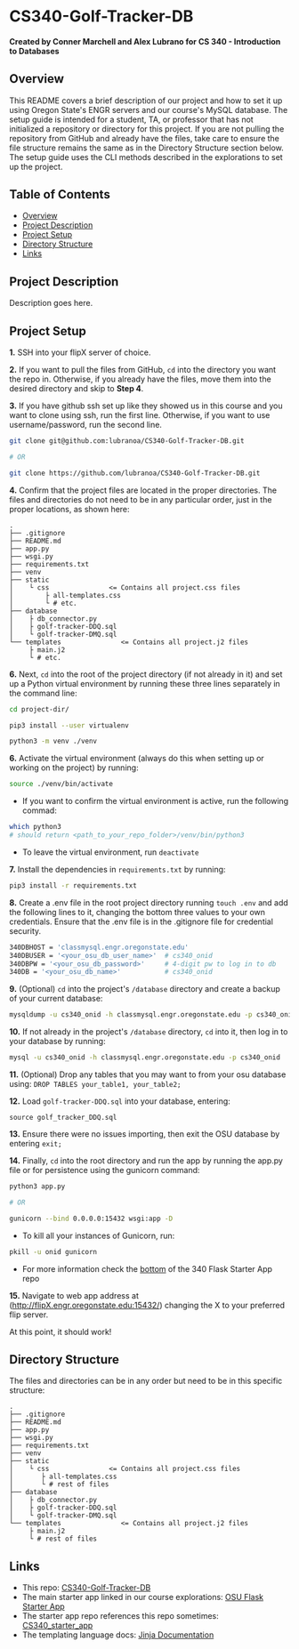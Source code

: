 # CS340-Golf-Tracker-DB

#### Created by Conner Marchell and Alex Lubrano for CS 340 - Introduction to Databases

## Overview

This README covers a brief description of our project and how to set it up using Oregon State's ENGR servers and our course's MySQL database. The setup guide is intended for a student, TA, or professor that has not initialized a repository or directory for this project. If you are not pulling the repository from GitHub and already have the files, take care to ensure the file structure remains the same as in the Directory Structure section below. The setup guide uses the CLI methods described in the explorations to set up the project.

## Table of Contents
- [Overview](#overview)
- [Project Description](#project-description)
- [Project Setup](#project-setup)
- [Directory Structure](#directory-structure)
- [Links](#links)

## Project Description
Description goes here.

## Project Setup
**1.** SSH into your flipX server of choice.

**2.** If you want to pull the files from GitHub, `cd` into the directory you want the repo in. Otherwise, if you already have the files, move them into the desired directory and skip to **Step 4**.

**3.** If you have github ssh set up like they showed us in this course and you want to clone using ssh, run the first line. Otherwise, if you want to use username/password, run the second line.

```bash
git clone git@github.com:lubranoa/CS340-Golf-Tracker-DB.git

# OR

git clone https://github.com/lubranoa/CS340-Golf-Tracker-DB.git
```

**4.** Confirm that the project files are located in the proper directories. The files and directories do not need to be in any particular order, just in the proper locations, as shown here:

```
.
├── .gitignore
├── README.md
├── app.py
├── wsgi.py
├── requirements.txt
├── venv
├── static
│    └ css               <= Contains all project.css files
│        ├ all-templates.css
│        └ # etc.
├── database
│    ├ db_connector.py
│    ├ golf-tracker-DDQ.sql
│    └ golf-tracker-DMQ.sql
└── templates               <= Contains all project.j2 files
     ├ main.j2
     └ # etc.
```

**6.** Next, `cd` into the root of the project directory (if not already in it) and set up a Python virtual environment by running these three lines separately in the command line:
```bash
cd project-dir/

pip3 install --user virtualenv

python3 -m venv ./venv
```

**6.** Activate the virtual environment (always do this when setting up or working on the project) by running:
```bash
source ./venv/bin/activate
```
   - If you want to confirm the virtual environment is active, run the following commad:
```bash
which python3
# should return <path_to_your_repo_folder>/venv/bin/python3
```
   - To leave the virtual environment, run `deactivate`

**7.** Install the dependencies in `requirements.txt` by running:
```bash
pip3 install -r requirements.txt
```

**8.** Create a .env file in the root project directory running `touch .env` and add the following lines to it, changing the bottom three values to your own credentials. Ensure that the .env file is in the .gitignore file for credential security.
```bash
340DBHOST = 'classmysql.engr.oregonstate.edu'
340DBUSER = '<your_osu_db_user_name>'  # cs340_onid
340DBPW = '<your_osu_db_password>'     # 4-digit pw to log in to db
340DB = '<your_osu_db_name>'           # cs340_onid
```

**9.** (Optional) `cd` into the project's `/database` directory and create a backup of your current database:
```bash
mysqldump -u cs340_onid -h classmysql.engr.oregonstate.edu -p cs340_onid > backup.sql
```

**10.** If not already in the project's `/database` directory, `cd` into it, then log in to your database by running:
```bash
mysql -u cs340_onid -h classmysql.engr.oregonstate.edu -p cs340_onid
```

**11.** (Optional) Drop any tables that you may want to from your osu database using: ```DROP TABLES your_table1, your_table2;```

**12.** Load ```golf-tracker-DDQ.sql``` into your database, entering:
```
source golf_tracker_DDQ.sql
```

**13.** Ensure there were no issues importing, then exit the OSU database by entering `exit;`

**14.** Finally, `cd` into the root directory and run the app by running the app.py file or for persistence using the gunicorn command:
```bash
python3 app.py

# OR

gunicorn --bind 0.0.0.0:15432 wsgi:app -D
```

   - To kill all your instances of Gunicorn, run:
```bash
pkill -u onid gunicorn
```

   - For more information check the [bottom](https://github.com/osu-cs340-ecampus/flask-starter-app#deploying-the-migrated-project-on-osus-flip-server) of the 340 Flask Starter App repo

**15.** Navigate to web app address at (http://flipX.engr.oregonstate.edu:15432/) changing the X to your preferred flip server.

At this point, it should work!

## Directory Structure

The files and directories can be in any order but need to be in this specific structure:
```
.
├── .gitignore 
├── README.md
├── app.py
├── wsgi.py
├── requirements.txt
├── venv
├── static
│    └ css               <= Contains all project.css files
│       ├ all-templates.css
│       └ # rest of files
├── database
│    ├ db_connector.py
│    ├ golf-tracker-DDQ.sql
│    └ golf-tracker-DMQ.sql
└── templates               <= Contains all project.j2 files
     ├ main.j2 
     └ # rest of files
```

## Links
- This repo: [CS340-Golf-Tracker-DB](https://github.com/lubranoa/CS340-Golf-Tracker-DB)
- The main starter app linked in our course explorations: [OSU Flask Starter App](https://github.com/osu-cs340-ecampus/flask-starter-app)
- The starter app repo references this repo sometimes: [CS340_starter_app](https://github.com/mlapresta/cs340_starter_app)
- The templating language docs: [Jinja Documentation](https://jinja.palletsprojects.com/en/2.11.x/templates/)
